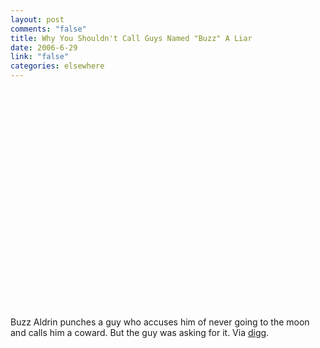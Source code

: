 ```yaml
--- 
layout: post
comments: "false"
title: Why You Shouldn't Call Guys Named "Buzz" A Liar
date: 2006-6-29
link: "false"
categories: elsewhere
---
```

<object width="425" height="350"><param name="movie" value="http://www.youtube.com/v/mQKxAqpjroo"></param><embed src="http://www.youtube.com/v/mQKxAqpjroo" type="application/x-shockwave-flash" width="425" height="350"></embed></object>

Buzz Aldrin punches a guy who accuses him of never going to the moon and calls him a coward. But the guy was asking for it. Via <a href="http://digg.com" title="digg">digg</a>.
